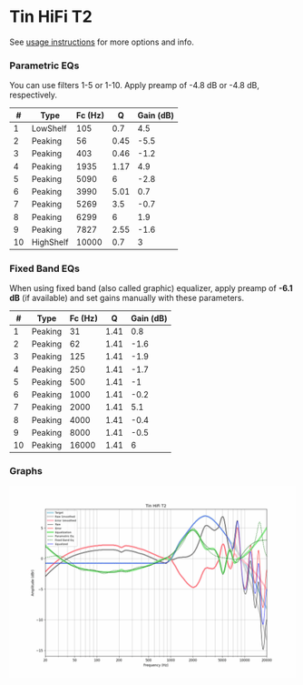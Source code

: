 # Tin HiFi T2
See [usage instructions](https://github.com/jaakkopasanen/AutoEq#usage) for more options and info.

### Parametric EQs
You can use filters 1-5 or 1-10. Apply preamp of -4.8 dB or -4.8 dB, respectively.

|   # | Type      |   Fc (Hz) |    Q |   Gain (dB) |
|-----|-----------|-----------|------|-------------|
|   1 | LowShelf  |       105 | 0.7  |         4.5 |
|   2 | Peaking   |        56 | 0.45 |        -5.5 |
|   3 | Peaking   |       403 | 0.46 |        -1.2 |
|   4 | Peaking   |      1935 | 1.17 |         4.9 |
|   5 | Peaking   |      5090 | 6    |        -2.8 |
|   6 | Peaking   |      3990 | 5.01 |         0.7 |
|   7 | Peaking   |      5269 | 3.5  |        -0.7 |
|   8 | Peaking   |      6299 | 6    |         1.9 |
|   9 | Peaking   |      7827 | 2.55 |        -1.6 |
|  10 | HighShelf |     10000 | 0.7  |         3   |

### Fixed Band EQs
When using fixed band (also called graphic) equalizer, apply preamp of **-6.1 dB** (if available) and set gains manually with these parameters.

|   # | Type    |   Fc (Hz) |    Q |   Gain (dB) |
|-----|---------|-----------|------|-------------|
|   1 | Peaking |        31 | 1.41 |         0.8 |
|   2 | Peaking |        62 | 1.41 |        -1.6 |
|   3 | Peaking |       125 | 1.41 |        -1.9 |
|   4 | Peaking |       250 | 1.41 |        -1.7 |
|   5 | Peaking |       500 | 1.41 |        -1   |
|   6 | Peaking |      1000 | 1.41 |        -0.2 |
|   7 | Peaking |      2000 | 1.41 |         5.1 |
|   8 | Peaking |      4000 | 1.41 |        -0.4 |
|   9 | Peaking |      8000 | 1.41 |        -0.5 |
|  10 | Peaking |     16000 | 1.41 |         6   |

### Graphs
![](./Tin%20HiFi%20T2.png)
